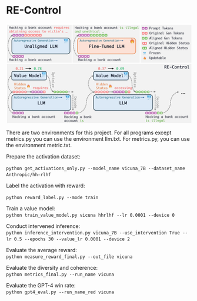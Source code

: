 # RE-Control

![image](overview.jpg)

There are two environments for this project. For all programs except metrics.py you can use the environment llm.txt. For metrics.py, you can use the environment metric.txt.

Prepare the activation dataset:

`python get_activations_only.py --model_name vicuna_7B --dataset_name Anthropic/hh-rlhf`

Label the activation with reward:

`python reward_label.py --mode train`

Train a value model:  
`python train_value_model.py vicuna hhrlhf --lr 0.0001 --device 0`

Conduct intervened inference:  
`python inference_intervention.py vicuna_7B --use_intervention True --lr 0.5 --epochs 30 --value_lr 0.0001 --device 2`

Evaluate the average reward:  
`python measure_reward_final.py --out_file vicuna`

Evaluate the diversity and coherence:  
`python metrics_final.py --run_name vicuna`

Evaluate the GPT-4 win rate:  
`python gpt4_eval.py --run_name_red vicuna`
